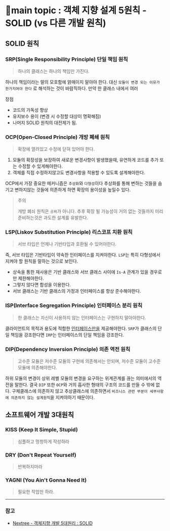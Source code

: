# 📍main topic : 객체 지향 설계 5원칙 - SOLID (vs 다른 개발 원칙)

## SOLID 원칙

### SRP(Single Responsibility Principle)  단일 책임 원칙
> 하나의 클래스는 하나의 책임만 가진다.

하나의 책임이라는 말의 모호함에 얽매이지 말아야 한다. 대신 `모듈이 변경 되는 이유가 
한가지여야 한다` 로 해석하는 것이 바람직하다.
만약 한 클래스 내에서 여러

장점 
+ 코드의 가독성 향상
+ 유지보수 용이 (변경 시 수정할 대상이 명확해짐)
+ 나머지 SOLID 원칙의 대전제가 됨.

### OCP(Open-Closed Principle)  개방 폐쇄 원칙
> 확장에 열려있고 수정에 닫혀 있어야 한다.

1. 모듈의 확장성을 보장하여 새로운 변경사항이 발생했을때, 유연하게 코드를 추가 또는 수정할 수 있게해야한다.
2. 객체를 직접 수정하지않고도 변경사항을 적용할 수 있도록 설계해야한다.

OCP에서 가장 중요한 메커니즘은 `추상화`와 `다형성`이다
추상화를 통해 변하는 것들을 숨기고 변하지않는 것들에 의존하게 하면 확장의 용이성을 높일수 있다.

> 주의
> 
> 개방 폐쇠 원칙은 `공짜`가 아니다. 추후 확장 될 가능성이 거의 없는 것들까지 미리 준비하는것은
> 과도한 설계를 유발한다.

### LSP(Liskov Substitution Principle) 리스코프 치환 원칙
> 서브 타입은 언제나 기반타입과 호환될 수 있어야한다.

즉, 서브 타입은 기반타입이 약속한 인터페이스를 지켜야한다.
`LSP`는 특히 다형성에서 지켜야 할 원칙을 말하는 것으로 보인다.

+ 상속을 통한 재사용은 기반 클래스와 서브 클래스 사이에 `Is-A` 관계가 있을 경우로만 제한해야한다.
+ 그렇지 않다면 합성을 이용한다.
+ 서브 클래스는 기반 클래스의 가정과 인터페이스를 항상 준수해야한다.

### ISP(Interface Segregation Principle) 인터페이스 분리 원칙
> 한 클래스는 자신이 사용하지 않는 인터페이스는 구현하지 말아야한다.

클라이언트의 목적과 용도에 적합한 <u>인터페이스만을</u> 제공해야한다.
`SRP`가 클래스의 단일 책임을 강조한다면 `IRP`는 인터페이스의 단일 책임을 강조한다.

### DIP(Dependency Inversion Principle) 의존 역전 원칙
> 고수준 모듈은 저수준 모듈의 구현에 의존해서는 안되며, 저수준 모듈이 고수준 모듈애 의존해야한다.

하위 모듈의 변경이 상위 레벨 모듈의 변경을 요구하는 위계관계를 끊는 의미에서의 역전을 말한다.
결국 `DIP` 또한 `OCP`와 거의 흡사한 형태의 구조의 코드를 만들 수 밖에 없다.
구체클래스에 의존하지 않고 추상클래스에 의존하면서 `비즈니스 관련 부분이 세부사항에 의존하지 않는 설계원칙`을 
지켜야하기 때문이다.

## 소프트웨어 개발 3대원칙
### KISS (Keep It Simple, Stupid)
> 심플하고 멍청하게 작성하라

### DRY (Don't Repeat Yourself)
> 반복하지마라

### YAGNI (You Ain't Gonna Need It)
> 필요한 작업만 하라.
---
### 참고
+ [Nextree - 객체지향 개발 5대원리 : SOLID](https://www.nextree.co.kr/p6960/)
